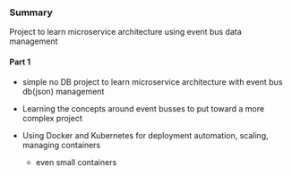 ### Summary
Project to learn microservice architecture using event bus data management

#### Part 1
- simple no DB project to learn microservice architecture with event bus db(json) management

- Learning the concepts around event busses to put toward a more complex project

- Using Docker and Kubernetes for deployment automation, scaling, managing containers
    - even small containers
